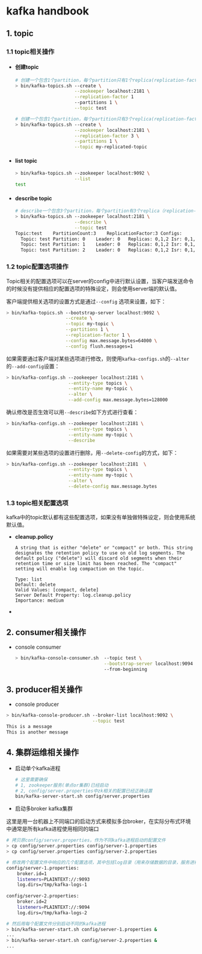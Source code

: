 # kafka handbook

## 1. topic

### 1.1 topic相关操作

* #### 创建topic

  ```bash
  # 创建一个包含1个partition，每个partition只有1个replica(replication-factor)的topic
  > bin/kafka-topics.sh --create \
                        --zookeeper localhost:2181 \
                        --replication-factor 1 
                        --partitions 1 \
                        --topic test
  
  # 创建一个包含1个partition，每个partition只有3个replica(replication-factor)的topic
  > bin/kafka-topics.sh --create \
                        --zookeeper localhost:2181 \
                        --replication-factor 3 \
                        --partitions 1 \
                        --topic my-replicated-topic
  ```

* #### list topic

  ```bash
  > bin/kafka-topics.sh --zookeeper localhost:9092 \
                        --list
  test
  ```

* #### describe topic

  ```bash
  # describe一个包含3个partition，每个partition有3个replica（replication-factor）的topic
  > bin/kafka-topics.sh --zookeeper localhost:2181 \
                        --describe \
                        --topic test
  Topic:test	PartitionCount:3	ReplicationFactor:3	Configs:
  	Topic: test	Partition: 0	Leader: 0	Replicas: 0,1,2	Isr: 0,1,2
  	Topic: test	Partition: 1	Leader: 0	Replicas: 0,1,2	Isr: 0,1,2
  	Topic: test	Partition: 2	Leader: 0	Replicas: 0,1,2	Isr: 0,1,2
  ```

### 1.2 topic配置选项操作

Topic相关的配置选项可以在server的config中进行默认设置，当客户端发送命令的时候没有提供相应的配置选项的特殊设定，则会使用server端的默认值。

客户端提供相关选项的设置方式是通过`--config` 选项来设置，如下：

```bash
> bin/kafka-topics.sh --bootstrap-server localhost:9092 \
                      --create \
                      --topic my-topic \
                      --partitions 1 \
                      --replication-factor 1 \
                      --config max.message.bytes=64000 \
                      --config flush.messages=1
```

如果需要通过客户端对某些选项进行修改，则使用`kafka-configs.sh`的`--alter` 的`--add-config`设置：

```bash
> bin/kafka-configs.sh --zookeeper localhost:2181 \
                       --entity-type topics \
                       --entity-name my-topic \
                       --alter \
                       --add-config max.message.bytes=128000
```

确认修改是否生效可以用`--describe`如下方式进行查看：

```bash
> bin/kafka-configs.sh --zookeeper localhost:2181 \
                       --entity-type topics \
                       --entity-name my-topic \
                       --describe
```

如果需要对某些选项的设置进行删除，用`--delete-config`的方式，如下：

```bash
> bin/kafka-configs.sh --zookeeper localhost:2181  \
                       --entity-type topics \
                       --entity-name my-topic \
                       --alter \
                       --delete-config max.message.bytes
```

### 1.3 topic相关配置选项

kafka中的topic默认都有这些配置选项，如果没有单独做特殊设定，则会使用系统默认值。

* **cleanup.policy**

  ```
  A string that is either "delete" or "compact" or both. This string designates the retention policy to use on old log segments. The default policy ("delete") will discard old segments when their retention time or size limit has been reached. The "compact" setting will enable log compaction on the topic.
  
  Type: list
  Default: delete
  Valid Values: [compact, delete]
  Server Default Property: log.cleanup.policy
  Importance: medium
  ```

  

* 



## 2. consumer相关操作

* console consumer

  ```bash
  > bin/kafka-console-consumer.sh  --topic test \
                                   --bootstrap-server localhost:9094 \ #0.10.0及以后的版本这里可以直接提供一台或者多台的broker:port即可，kafka足够智能，知道去哪里找对应的meta信息。不需要写--zookeeper
                                   --from-beginning
  ```

## 3. producer相关操作

* console producer

```bash
> bin/kafka-console-producer.sh --broker-list localhost:9092 \
                                --topic test
This is a message
This is another message
```

## 4. 集群运维相关操作

* 启动单个kafka进程

  ```bash
  # 这里需要确保
  # 1, zookeeper服务(单点or集群)已经启动
  # 2, config/server.properties中zk相关的配置已经正确设置
  bin/kafka-server-start.sh config/server.properties 
  ```

* 启动多broker kafka集群

这里是用一台机器上不同端口的启动方式来模拟多台broker，在实际分布式环境中通常是所有kafka进程使用相同的端口

```bash
# 拷贝原config/server.properties，作为不同kafka进程启动的配置文件
> cp config/server.properties config/server-1.properties
> cp config/server.properties config/server-2.properties

# 修改两个配置文件中响应的几个配置选项，其中包括log目录（用来存储数据的目录，服务进程端口，以及broker的id）
config/server-1.properties:
    broker.id=1
    listeners=PLAINTEXT://:9093
    log.dirs=/tmp/kafka-logs-1
 
config/server-2.properties:
    broker.id=2
    listeners=PLAINTEXT://:9094
    log.dirs=/tmp/kafka-logs-2

# 然后用每个配置文件分别启动不同的kafka进程
> bin/kafka-server-start.sh config/server-1.properties &
...
> bin/kafka-server-start.sh config/server-2.properties &
...
```

